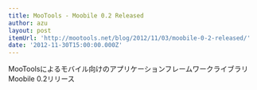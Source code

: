 ```yaml
---
title: MooTools - Moobile 0.2 Released
author: azu
layout: post
itemUrl: 'http://mootools.net/blog/2012/11/03/moobile-0-2-released/'
date: '2012-11-30T15:00:00.000Z'
---
```

MooToolsによるモバイル向けのアプリケーションフレームワークライブラリ Moobile 0.2リリース
